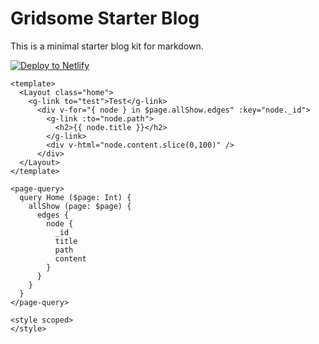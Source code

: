 # Gridsome Starter Blog

This is a minimal starter blog kit for markdown.

[![Deploy to Netlify](https://www.netlify.com/img/deploy/button.svg)](https://app.netlify.com/start/deploy?repository=https://github.com/gridsome/gridsome-starter-markdown-blog)

```
<template>
  <Layout class="home">
    <g-link to="test">Test</g-link>
      <div v-for="{ node } in $page.allShow.edges" :key="node._id">
        <g-link :to="node.path">
          <h2>{{ node.title }}</h2>
        </g-link>
        <div v-html="node.content.slice(0,100)" />
      </div>
  </Layout>
</template>

<page-query>
  query Home ($page: Int) {
    allShow (page: $page) {
      edges {
        node {
          _id
          title
          path
          content
        }
      }
    }
  }
</page-query>

<style scoped>
</style>
```
